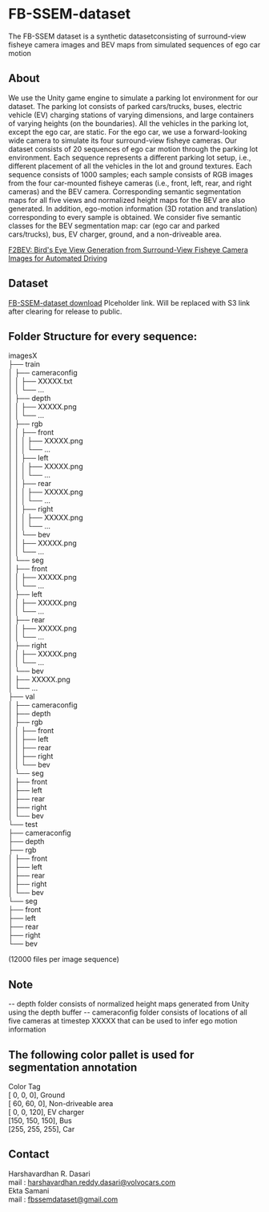 # FB-SSEM-dataset

The FB-SSEM dataset is a synthetic datasetconsisting of surround-view fisheye camera images and BEV maps from simulated sequences of ego car motion

## About
We use the Unity game engine to simulate a parking lot environment for our dataset. The parking lot consists of parked cars/trucks, buses, electric vehicle (EV) charging stations of varying dimensions, and large containers of varying heights (on the boundaries). All the vehicles in the parking lot, except the ego car, are static. For the ego car, we use a forward-looking wide camera to simulate its four surround-view fisheye cameras. Our dataset consists of 20 sequences of ego car motion through the parking lot environment. Each sequence represents a different parking lot setup, i.e., different placement of all the vehicles in the lot and ground textures. Each sequence consists of 1000 samples; each sample consists of RGB images from the four car-mounted fisheye cameras (i.e., front, left, rear, and right cameras) and the BEV camera. Corresponding semantic segmentation maps for all five views and normalized height maps for the BEV are also generated. In addition, ego-motion information (3D rotation and translation) corresponding to every sample is obtained. We consider five semantic classes for the BEV segmentation map: car (ego car and parked cars/trucks), bus, EV charger, ground, and a non-driveable area.

[F2BEV: Bird's Eye View Generation from Surround-View Fisheye Camera Images for Automated Driving](https://arxiv.org/abs/2303.03651)

## Dataset
[FB-SSEM-dataset download](https://github.com/volvo-cars/FB-SSEM-dataset)
Plceholder link. Will be replaced with S3 link after clearing for release to public.

## Folder Structure for every sequence:

imagesX  
├── train  
│   ├── cameraconfig  
│   │    ├── XXXXX.txt  
│   │    └── ...  
│   ├── depth  
│   │   ├── XXXXX.png  
│   │   └── ...  
│   ├── rgb  
│   │   ├── front  
│   │   │   ├── XXXXX.png   
│   │   │   └── ...  
│   │   ├── left  
│   │   │   ├── XXXXX.png   
│   │   │   └── ...  
│   │   ├── rear  
│   │   │   ├── XXXXX.png   
│   │   │   └── ...  
│   │   ├── right  
│   │   │   ├── XXXXX.png   
│   │   │   └── ...  
│   │   └── bev  
│   │       ├── XXXXX.png   
│   │       └── ...  
│   └── seg  
│       ├── front  
│       │   ├── XXXXX.png   
│       │   └── ...  
│       ├── left  
│       │   ├── XXXXX.png   
│       │   └── ...  
│       ├── rear  
│       │   ├── XXXXX.png   
│       │   └── ...  
│       ├── right  
│       │   ├── XXXXX.png   
│       │   └── ...  
│       └── bev  
│           ├── XXXXX.png   
│           └── ...  
├── val  
│   ├── cameraconfig  
│   ├── depth  
│   ├── rgb  
│   │   ├── front  
│   │   ├── left  
│   │   ├── rear  
│   │   ├── right  
│   │   └── bev  
│   └── seg  
│       ├── front  
│       ├── left  
│       ├── rear  
│       ├── right  
│       └── bev  
└── test  
    ├── cameraconfig  
    ├── depth  
    ├── rgb  
    │   ├── front  
    │   ├── left  
    │   ├── rear  
    │   ├── right  
    │   └── bev  
    └── seg  
        ├── front  
        ├── left  
        ├── rear  
        ├── right  
        └── bev  

(12000 files per image sequence)

## Note
-- depth folder consists of normalized height maps generated from Unity using the depth buffer
-- cameraconfig folder consists of locations of all five cameras at timestep XXXXX that can be used to infer ego motion information

## The following color pallet is used for segmentation annotation
Color  		Tag  
[  0,   0,   0], Ground  
[ 60,  60,   0], Non-driveable area  
[  0,   0, 120], EV charger  
[150, 150, 150], Bus  
[255, 255, 255], Car

## Contact
Harshavardhan R. Dasari  
mail    : harshavardhan.reddy.dasari@volvocars.com  
Ekta Samani  
mail    : fbssemdataset@gmail.com
